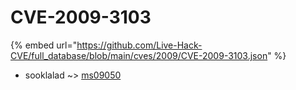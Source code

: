 # CVE-2009-3103
{% embed url="https://github.com/Live-Hack-CVE/full_database/blob/main/cves/2009/CVE-2009-3103.json" %}

* sooklalad ~> [ms09050](https://www.alice-snow.ru/2009/database/cve-2009-3103/ms09050-sooklalad)